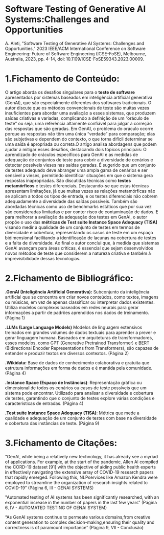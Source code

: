 # Software Testing of Generative AI Systems:Challenges and Opportunities

A. Aleti, "Software Testing of Generative AI Systems: Challenges and Opportunities," 2023 IEEE/ACM International Conference on Software Engineering: Future of Software Engineering (ICSE-FoSE), Melbourne, Australia, 2023, pp. 4-14, doi: 10.1109/ICSE-FoSE59343.2023.00009. 

# 1.Fichamento de Conteúdo:

O artigo aborda os desafios singulares para o **teste de software** apresentados por sistemas baseados em inteligência artificial generativa (GenAI), que são especialmente diferentes dos softwares tradicionais. O autor discute que os métodos convencionais de teste são muitas vezes insuficientes para abordar uma avaliação a esses sistemas, que produzem saídas criativas e variadas, complicando a definição de um “oráculo de teste” ou seja, uma referência altamente confiável para julgar a correção das respostas que são geradas. Em GenAI, o problema do oráculo ocorre porque as respostas não têm uma única “verdade” para comparação; elas são subjetivas e dependem do contexto, o que torna difícil determinar se uma saída é apropriada ou correta.O artigo analisa abordagens que podem ajudar a mitigar esses desafios, destacando dois tópicos principais: O aprendizado de oráculos específicos para GenAI e as medidas de adequação de conjuntos de teste para cobrir a diversidade de cenários e detectar possíveis vieses nas saídas geradas. É sugerido que um conjunto de testes adequado deve abranger uma ampla gama de cenários e ser sensível a vieses, permitindo identificar situações em que o sistema gera respostas inapropriadas. São discutidas técnicas como **testes metamórficos** e testes diferenciais. Destacando-se que estas técnicas apresentam limitações, já que muitas vezes as relações metamórficas não se aplicam a todos os tipos de entrada, e os testes diferenciais não cobrem adequadamente a diversidade das saídas possíveis. Também são abordadas técnicas como uso de benchmarks estáticos que por sua vez são consideradas limitadas e por conter risco de contaminação de dados. E para melhorar a avaliação da adequação dos testes em GenAI, o autor propõe o uso das **métricas de Test suite Instance Space Adequacy (TISA)** visando medir a qualidade de um conjunto de testes em termos de diversidade e cobertura, representando os casos de teste em um espaço bidimensional facilitando a identificação de lacunas na cobertura de testes e a falta de diversidade. Ao final o autor conclui que, à medida que sistemas GenAI avançam para áreas críticas, é essencial que sejam desenvolvidos novos métodos de teste que considerem a natureza criativa e também à imprevisibilidade dessas tecnologias.

# 2.Fichamento de Bibliográfico:


**.GenAI (Inteligência Artificial Generativa):** Subconjunto da inteligência artificial que se concentra em criar novos conteúdos, como textos, imagens ou músicas, em vez de apenas classificar ou interpretar dados existentes. Utiliza modelos complexos baseados em redes neurais para gerar informações a partir de padrões aprendidos nos dados de treinamento. (Página 1)

**.LLMs (Large Language Models)**
Modelos de linguagem extensivos treinados em grandes volumes de dados textuais para aprender a prever e gerar linguagem humana.
 Baseados em arquiteturas de transformadores, esses modelos, como GPT (Generative Pretrained Transformer) e BERT (Bidirectional Encoder Representations from Transformers), são capazes de entender e produzir textos em diversos contextos. (Página 2)

**.Wikidata:** Base de dados de conhecimento colaborativa e gratuita que estrutura informações em forma de dados e é mantida pela comunidade. (Página 4)

**.Instance Space (Espaço de Instâncias)**: Representação gráfica ou dimensional de todos os cenários ou casos de teste possíveis que um sistema pode encontrar. Utilizado para analisar a diversidade e cobertura de testes, garantindo que o conjunto de testes explore várias condições e características de entradas. (Página 4)

**.Test suite Instance Space Adequacy (TISA)**: Métrica que mede a qualidade e adequação de um conjunto de testes com base na diversidade e cobertura das instâncias de teste. (Página 9)

# 3.Fichamento de Citações:


“GenAI, while being a relatively new technology, it has already see a myriad of applications. For example, at the start of the pandemic, Allen AI compiled the CORD-19 dataset [91] with the objective of aiding public health experts in effectively navigating the extensive array of COVID-19 research papers that rapidly emerged. Following this, NLPservices like Amazon Kendra were employed to streamline the organization of research insights related to COVID-19” (Página 6, III - GENAI SYSTEMS)

"Automated testing of AI systems has been significantly researched, with an exponential increase in the number of papers in the last few years” (Página 6, IV - AUTOMATED TESTING OF GENAI SYSTEM)

“As GenAI systems continue to permeate various domains,from creative content generation to complex decision-making,ensuring their quality and correctness is of paramount importance” (Página 9, VII - Conclusão)


